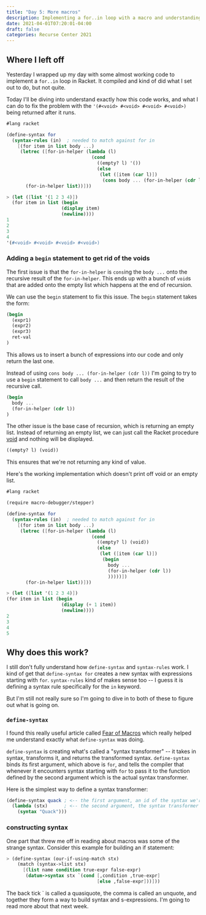 ```yaml
---
title: "Day 5: More macros"
description: Implementing a for..in loop with a macro and understanding exactly how it works
date: 2021-04-01T07:20:01-04:00
draft: false
categories: Recurse Center 2021
---
```


## Where I left off

Yesterday I wrapped up my day with some almost working code to implement a `for..in` loop in Racket. It compiled and kind of did what I set out to do, but not quite.

Today I'll be diving into understand exactly how this code works, and what I can do to fix the problem with the `'(#<void> #<void> #<void> #<void>)` being returned after it runs.

```scheme
#lang racket

(define-syntax for
  (syntax-rules (in)  ; needed to match against for in
    [(for item in list body ...)
     (letrec ([for-in-helper (lambda (l)
                               (cond
                                 ((empty? l) '())
                                 (else
                                  (let ([item (car l)])
                                   (cons body ... (for-in-helper (cdr l)))))))])
       (for-in-helper list))]))

> (let ([list '(1 2 3 4)])
  (for item in list (begin
                    (display item)
                    (newline))))
1
2
3
4
'(#<void> #<void> #<void> #<void>)
```

### Adding a `begin` statement to get rid of the voids

The first issue is that the `for-in-helper` is `cons`ing the `body ...` onto the recursive result of the `for-in-helper`. This ends up with a bunch of `void`s that are added onto the empty list which happens at the end of recursion.

We can use the `begin` statement to fix this issue. The `begin` statement takes the form:

```scheme
(begin
  (expr1)
  (expr2)
  (expr3)
  ret-val
)
```

This allows us to insert a bunch of expressions into our code and only return the last one.

Instead of using `cons body ... (for-in-helper (cdr l))` I'm going to try to use a `begin` statement to call `body ...` and then return the result of the recursive call.

```scheme
(begin
  body ...
  (for-in-helper (cdr l))
)
```

The other issue is the base case of recursion, which is returning an empty list. Instead of returning an empty list, we can just call the Racket procedure [void](https://docs.racket-lang.org/guide/void_undefined.html) and nothing will be displayed.

```scheme
((empty? l) (void))
```

This ensures that we're not returning any kind of value.

Here's the working implementation which doesn't print off void or an empty list.

```scheme
#lang racket

(require macro-debugger/stepper)

(define-syntax for
  (syntax-rules (in)  ; needed to match against for in
    [(for item in list body ...)
     (letrec ([for-in-helper (lambda (l)
                               (cond
                                 ((empty? l) (void))
                                 (else
                                  (let ([item (car l)])
                                   (begin
                                     body ...
                                     (for-in-helper (cdr l))
                                     )))))])
       (for-in-helper list))]))

> (let ([list '(1 2 3 4)])
(for item in list (begin
                    (display (+ 1 item))
                    (newline))))
2
3
4
5
```

## Why does this work?

I still don't fully understand how `define-syntax` and `syntax-rules` work. I kind of get that `define-syntax for` creates a new syntax with expressions starting with `for`. `syntax-rules` kind of makes sense too -- I guess it is defining a syntax rule specifically for the `in` keyword.

But I'm still not really sure so I'm going to dive in to both of these to figure out what is going on.

### `define-syntax`

I found this really useful article called [Fear of Macros](https://www.greghendershott.com/fear-of-macros/all.html#%28part._.Preface%29) which really helped me understand exactly what `define-syntax` was doing.

`define-syntax` is creating what's called a "syntax transformer" -- it takes in syntax, transforms it, and returns the transformed syntax. `define-syntax` binds its first argument, which above is `for`, and tells the compiler that whenever it encounters syntax starting with `for` to pass it to the function defined by the second argument which is the actual syntax transformer.

Here is the simplest way to define a syntax transformer:

```scheme
(define-syntax quack ; <-- the first argument, an id of the syntax we're defining
  (lambda (stx)      ; <-- the second argument, the syntax transformer function
    (syntax "Quack")))
```

### constructing syntax

One part that threw me off in reading about macros was some of the strange syntax. Consider this example for building an if statement:

```scheme
> (define-syntax (our-if-using-match stx)
    (match (syntax->list stx)
      [(list name condition true-expr false-expr)
       (datum->syntax stx `(cond [,condition ,true-expr]
                                 [else ,false-expr]))]))
```

The back tick ` is called a quasiquote, the comma is called an unquote, and together they form a way to build syntax and s-expressions. I'm going to read more about that next week.


